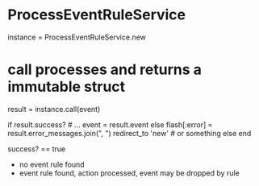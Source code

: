 ProcessEventRuleService
=====================

  instance = ProcessEventRuleService.new

  # call processes and returns a immutable struct
  result = instance.call(event)

  if result.success?
    # ...
    event = result.event
  else
    flash[:error] = result.error_messages.join(", ")
    redirect_to 'new' # or something else
  end

success? == true
  - no event rule found
  - event rule found, action processed, event may be dropped by rule

